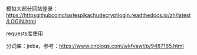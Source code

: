 模拟大部分网站登录：https://httpsgithubcomcharlespikachudecryptlogin.readthedocs.io/zh/latest/LOGIN.html

requests库使用


分词库：jieba，参考：https://www.cnblogs.com/wkfvawl/p/9487165.html